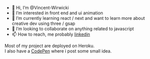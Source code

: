 - 👋 Hi, I’m @Vincent-Wirwicki
- 👀 I’m interested in front end and ui animation
- 🌱 I’m currently learning react / next and want to learn more about creative dev using three / gsap
- 💞️ I’m looking to collaborate on anything related to javascript
- 📫 How to reach, me probably [linkedin](https://www.linkedin.com/in/vincent-wirwicki-3819539b/)

Most of my project are deployed on Heroku.  
I also have a [CodePen](https://codepen.io/vincent-wrck) where i post some small idea.

<!---
Vincent-Wirwicki/Vincent-Wirwicki is a ✨ special ✨ repository because its `README.md` (this file) appears on your GitHub profile.
You can click the Preview link to take a look at your changes.
--->
